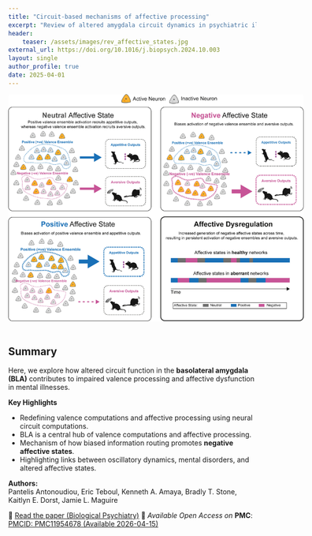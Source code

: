 ```yaml
---
title: "Circuit-based mechanisms of affective processing"
excerpt: "Review of altered amygdala circuit dynamics in psychiatric illness, emphasizing biased information routing and its role in affective state disruption."
header:
    teaser: /assets/images/rev_affective_states.jpg
external_url: https://doi.org/10.1016/j.biopsych.2024.10.003
layout: single
author_profile: true
date: 2025-04-01
---
```


<a href="https://doi.org/10.1016/j.biopsych.2024.10.003">
  <img src="/assets/images/rev_affective_states.jpg" alt="valence_rev" style="max-width: 600px; margin-bottom: 1rem; border-radius: 6px;">
</a>

## Summary
Here, we explore how altered circuit function in the **basolateral amygdala (BLA)** contributes to impaired valence processing and affective dysfunction in mental illnesses.

**Key Highlights**
- Redefining valence computations and affective processing using neural circuit computations.
- BLA is a central hub of valence computations and affective processing.
- Mechanism of how biased information routing promotes **negative affective states**.
- Highlighting links between oscillatory dynamics, mental disorders, and altered affective states.


**Authors:**  
Pantelis Antonoudiou, Eric Teboul, Kenneth A. Amaya, Bradly T. Stone, Kaitlyn E. Dorst, Jamie L. Maguire

🔗 [Read the paper (Biological Psychiatry)](https://doi.org/10.1016/j.biopsych.2024.10.003)
📖 *Available Open Access on* **PMC**: [PMCID: PMC11954678 (Available 2026-04-15)](https://www.ncbi.nlm.nih.gov/pmc/articles/PMC11954678/)

